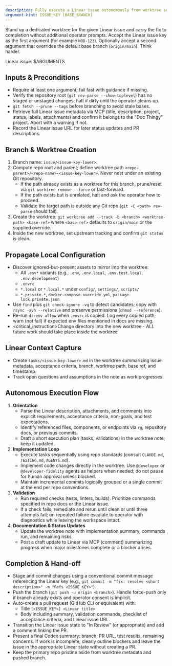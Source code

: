 ```yaml
---
description: Fully execute a Linear issue autonomously from worktree setup through PR submission
argument-hint: ISSUE_KEY [BASE_BRANCH]
---
```


Stand up a dedicated worktree for the given Linear issue and carry the fix to completion without additional operator prompts. Accept the Linear issue key as the first argument (for example `NOD-123`). Optionally accept a second argument that overrides the default base branch (`origin/main`). Think harder.

Linear issue: $ARGUMENTS

## Inputs & Preconditions

- Require at least one argument; fail fast with guidance if missing.
- Verify the repository root (`git rev-parse --show-toplevel`) has no staged or unstaged changes; halt if dirty until the operator cleans up.
- `git fetch --prune --tags` before branching to avoid stale bases.
- Retrieve full Linear issue metadata via MCP (title, description, project, status, labels, attachments) and confirm it belongs to the "Doc Thingy" project. Abort with a warning if not.
- Record the Linear issue URL for later status updates and PR descriptions.

## Branch & Worktree Creation

1. Branch name: `issue/<issue-key-lower>`.
3. Compute repo root and parent; define worktree path `<repo-parent>/<repo-name>-<issue-key-lower>`. Never nest under an existing Git repository.
   - If the path already exists as a worktree for this branch, prune/reset via `git worktree remove --force` or fast-forward.
   - If the path exists but is unrelated, halt and ask the operator how to proceed.
   - Validate the target path is outside any Git repo (`git -C <path> rev-parse` should fail).
4. Create the worktree: `git worktree add --track -b <branch> <worktree-path> <base-ref>` where `<base-ref>` defaults to `origin/main` or the supplied override.
5. Inside the new worktree, set upstream tracking and confirm `git status` is clean.

## Propagate Local Configuration

- Discover ignored-but-present assets to mirror into the worktree:
  - All `.env*` variants (e.g., `.env`, `.env.local`, `.env.test.local`, `.env.development`)
  - `.envrc`
  - `*.local` or `*.local.*` under `config/`, `settings/`, `scripts/`
  - `*.private.*`, `docker-compose.override.yml`, `package-lock.private.json`
- Use `find` plus `git check-ignore -vq` to detect candidates; copy with `rsync -avh --relative` and preserve permissions (`chmod --reference`).
- Re-run `direnv allow` when `.envrc` is copied. Log every copied path; warn (not fail) if expected env files mentioned in docs are missing.
- <critical_instruction>Change directory into the new worktree - ALL future work should take place inside the worktree </critical>

## Linear Context Capture

- Create `tasks/<issue-key-lower>.md` in the worktree summarizing issue metadata, acceptance criteria, branch, worktree path, base ref, and timestamp.
- Track open questions and assumptions in the note as work progresses.

## Autonomous Execution Flow

1. **Orientation**
   - Parse the Linear description, attachments, and comments into explicit requirements, acceptance criteria, non-goals, and test expectations.
   - Identify referenced files, components, or endpoints via `rg`, repository docs, or previous commits.
   - Draft a short execution plan (tasks, validations) in the worktree note; keep it updated.
2. **Implementation Loop**
   - Execute tasks sequentially using repo standards (consult `CLAUDE.md`, `TESTING.md`, `AGENTS.md`).
   - Implement code changes directly in the worktree. Use `@developer` or `@developer-fidelity` agents as helpers when needed; do not pause for human approval unless blocked.
   - Maintain incremental commits logically grouped or a single commit at the end per repo conventions.
3. **Validation**
   - Run required checks (tests, linters, builds). Prioritize commands specified in repo docs or the Linear issue.
   - If a check fails, remediate and rerun until clean or until three attempts fail; on repeated failure escalate to operator with diagnostics while leaving the workspace intact.
4. **Documentation & Status Updates**
   - Update the worktree note with implementation summary, commands run, and remaining risks.
   - Post a draft update to Linear via MCP (comment) summarizing progress when major milestones complete or a blocker arises.

## Completion & Hand-off

- Stage and commit changes using a conventional commit message referencing the Linear key (e.g., `git commit -m "fix: resolve <short description>" -m "Refs <ISSUE_KEY>"`).
- Push the branch (`git push -u origin <branch>`). Handle force-push only if branch already exists and operator consent is implicit.
- Auto-create a pull request (GitHub CLI or equivalent) with:
  - Title `[<ISSUE_KEY>] <Linear title>`
  - Body including summary, validation commands, checklist of acceptance criteria, and Linear issue URL.
- Transition the Linear issue state to "In Review" (or appropriate) and add a comment linking the PR.
- Present a final Codex summary: branch, PR URL, test results, remaining concerns. If work is incomplete, clearly outline blockers and leave the issue in the appropriate Linear state without creating a PR.
- Keep the primary repo pristine aside from worktree metadata and pushed branch.
